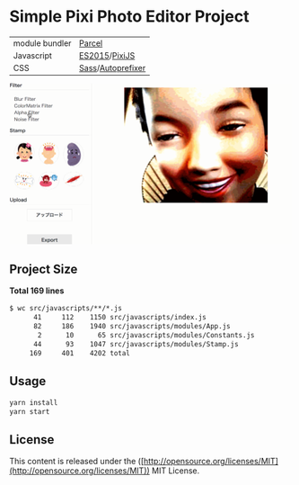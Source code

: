 # Simple Pixi Photo Editor Project

|||
| ------------- | ------------- |
| module bundler | [Parcel](https://github.com/parcel-bundler/parcel)  |
| Javascript     | [ES2015](http://www.ecma-international.org/ecma-262/6.0/index.html)/[PixiJS](https://github.com/pixijs/pixi.js)  |
| CSS            | [Sass](http://sass-lang.com/)/[Autoprefixer](https://github.com/postcss/autoprefixer)  |

![gif](./doc/gif.gif)

## Project Size

**Total 169 lines**

```
$ wc src/javascripts/**/*.js
      41     112    1150 src/javascripts/index.js
      82     186    1940 src/javascripts/modules/App.js
       2      10      65 src/javascripts/modules/Constants.js
      44      93    1047 src/javascripts/modules/Stamp.js
     169     401    4202 total
```

## Usage

```
yarn install
yarn start
```

## License
This content is released under the ([http://opensource.org/licenses/MIT](http://opensource.org/licenses/MIT)) MIT License.
